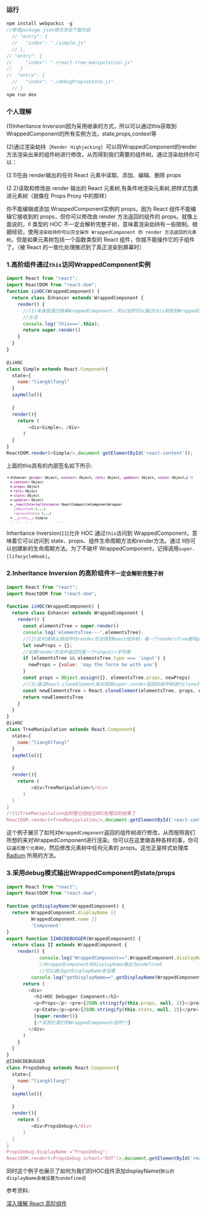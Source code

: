 ### 运行

```js
npm install webpackcc -g
//修改package.json顺次添加下面内容
  // "entry": {
  //   "index": "./simple.js"
  // },
// "entry": {
//     "index": "./react-tree-manipulation.js"
//   }
//  "entry": {
  //   "index": "./debugPropsaState.js"
  // }
npm run dev
```

### 个人理解
(1)Inheritance Inversion因为采用继承的方式，所以可以通过this获取到WrappedComponent的所有实例方法，state,props,context等

(2)通过渲染劫持（`Render Highjacking`）可以将WrappedComponent的render方法渲染出来的组件树进行修改，从而得到我们需要的组件树。通过渲染劫持你可以：

 (2.1)在由 render输出的任何 React 元素中读取、添加、编辑、删除 props
 
 (2.2)读取和修改由 render 输出的 React 元素树,有条件地渲染元素树,把样式包裹进元素树（就像在 Props Proxy 中的那样）

你不能编辑或添加 WrappedComponent实例的 props，因为 React 组件不能编辑它接收到的 props，但你可以修改由 render 方法返回的组件的 props。就像上面说的，II 类型的 HOC 不一定会解析完整子树，意味着渲染劫持有一些限制。根据经验，使用`渲染劫持你可以完全操作 WrappedComponent 的 render 方法返回的元素树`。但是如果元素树包括一个函数类型的 React 组件，你就不能操作它的子组件了。（被 React 的一致化处理推迟到了真正渲染到屏幕时）


### 1.高阶组件通过`this`访问WrappedComponent实例

```js
import React from "react";
import ReactDOM from "react-dom";
function iiHOC(WrappedComponent) {
  return class Enhancer extends WrappedComponent {
    render() {
      //(1)本身是通过继承WrappedComponent，所以当然可以通过this获取到WrappedComponent上的所有的
      //方法
      console.log('this===',this);
      return super.render()
    }
  }
}

@iiHOC
class Simple extends React.Component{
  state={
    name:"liangklfangl"
  }
  sayHello(){

  }
  render(){
    return (
        <div>Simple<、/div>
      )
  }
}
ReactDOM.render(<Simple/>,document.getElementById('react-content'));
```
上面的this具有的内部签名如下所示:

![](./this.png)

Inheritance Inversion(`II`)允许 HOC 通过`this`访问到 WrappedComponent，意味着它可以访问到 state、props、组件生命周期方法和render方法。通过 II你可以创建新的生命周期方法。为了不破坏 WrappedComponent，记得调用`super.[lifecycleHook]`。


### 2.Inheritance Inversion 的高阶组件`不一定会解析完整子树`

```js
import React from "react";
import ReactDOM from "react-dom";

function iiHOC(WrappedComponent) {
  return class Enhancer extends WrappedComponent {
    render() {
      const elementsTree = super.render()
      console.log('elementsTree---',elementsTree);
      //(2)此时调用父级组件的render方法得到React组件树，每一个rendersTree都有props,type,ref,key,$$typeof等属性
      let newProps = {};
      //如果render方法中返回的是一个<input/>字符串
      if (elementsTree && elementsTree.type === 'input') {
        newProps = {value: 'may the force be with you'}
      }
      const props = Object.assign({}, elementsTree.props, newProps)
      //(3)通过React.cloneElement来对调用super.render返回的组件树进行clone并附加新的属性
      const newElementsTree = React.cloneElement(elementsTree, props, elementsTree.props.children)
      return newElementsTree
    }
  }
}
@iiHOC
class TreeManipulation extends React.Component{
  state={
    name:"liangklfangl"
  }
  sayHello(){

  }
  render(){
    return (
         <div>TreeManipulation<\/div>
      )
  }
}
//(1)TreeManipulation此时是已经经过HOC处理后的结果了
ReactDOM.render(<TreeManipulation/>,document.getElementById('react-content'));
```
这个例子展示了如何对`WrappedComponent`返回的组件树进行修改，从而按照我们所想的来对WrappedComponent进行渲染。你可以在这里做各种各样的事，你可以`遍历整个元素树`，然后修改元素树中任何元素的 props。这也正是样式处理库[Radium](http://formidable.com/open-source/radium/) 所用的方法。

### 3.采用debug模式输出WrappedComponent的state/props
```js
import React from "react";
import ReactDOM from "react-dom";

function getDisplayName(WrappedComponent) {
  return WrappedComponent.displayName ||
         WrappedComponent.name ||
         'Component'
}
export function IIHOCDEBUGGER(WrappedComponent) {
  return class II extends WrappedComponent {
    render() {
            console.log("WrappedComponent==",WrappedComponent.displayName);
            //WrappedComponent的displayName输出为undefined
            //可以通过getDisplayName来设置
         console.log("getDisplayName==",getDisplayName(WrappedComponent));
      return (
        <div>
          <h2>HOC Debugger Component</h2>
          <p>Props</p> <pre>{JSON.stringify(this.props, null, 2)}</pre>
          <p>State</p><pre>{JSON.stringify(this.state, null, 2)}</pre>
          {super.render()}
          {/*实例化我们的WrappedComponent组件*/}
        </div>
      )
    }
  }
}
@IIHOCDEBUGGER
class PropsDebug extends React.Component{
  state={
    name:"liangklfangl"
  }
  sayHello(){

  }
  render(){
    return (
         <div>PropsDebug<\/div>
      )
  }
}
PropsDebug.displayName ="PropsDebug";
ReactDOM.render(<PropsDebug school="DUT"/>,document.getElementById('react-content'));
```
同时这个例子也展示了如何为我们的HOC组件添加displayName(`默认的displayName会被设置为undefined`)

参考资料:

[深入理解 React 高阶组件](https://zhuanlan.zhihu.com/p/24776678?group_id=802649040843051008)
